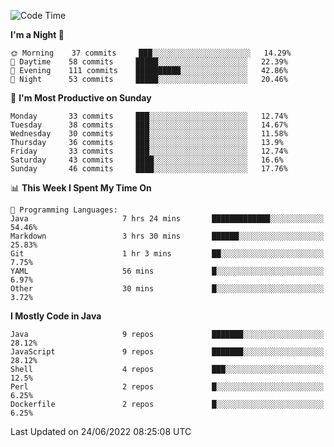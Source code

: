 <!--START_SECTION:waka-->
![Code Time](http://img.shields.io/badge/Code%20Time-0%20secs-blue)

**I'm a Night 🦉** 

```text
🌞 Morning    37 commits     ███░░░░░░░░░░░░░░░░░░░░░░   14.29% 
🌆 Daytime    58 commits     █████░░░░░░░░░░░░░░░░░░░░   22.39% 
🌃 Evening    111 commits    ██████████░░░░░░░░░░░░░░░   42.86% 
🌙 Night      53 commits     █████░░░░░░░░░░░░░░░░░░░░   20.46%

```
📅 **I'm Most Productive on Sunday** 

```text
Monday       33 commits     ███░░░░░░░░░░░░░░░░░░░░░░   12.74% 
Tuesday      38 commits     ███░░░░░░░░░░░░░░░░░░░░░░   14.67% 
Wednesday    30 commits     ███░░░░░░░░░░░░░░░░░░░░░░   11.58% 
Thursday     36 commits     ███░░░░░░░░░░░░░░░░░░░░░░   13.9% 
Friday       33 commits     ███░░░░░░░░░░░░░░░░░░░░░░   12.74% 
Saturday     43 commits     ████░░░░░░░░░░░░░░░░░░░░░   16.6% 
Sunday       46 commits     ████░░░░░░░░░░░░░░░░░░░░░   17.76%

```


📊 **This Week I Spent My Time On** 

```text
💬 Programming Languages: 
Java                     7 hrs 24 mins       █████████████░░░░░░░░░░░░   54.46% 
Markdown                 3 hrs 30 mins       ██████░░░░░░░░░░░░░░░░░░░   25.83% 
Git                      1 hr 3 mins         ██░░░░░░░░░░░░░░░░░░░░░░░   7.75% 
YAML                     56 mins             █░░░░░░░░░░░░░░░░░░░░░░░░   6.97% 
Other                    30 mins             █░░░░░░░░░░░░░░░░░░░░░░░░   3.72%

```

**I Mostly Code in Java** 

```text
Java                     9 repos             ███████░░░░░░░░░░░░░░░░░░   28.12% 
JavaScript               9 repos             ███████░░░░░░░░░░░░░░░░░░   28.12% 
Shell                    4 repos             ███░░░░░░░░░░░░░░░░░░░░░░   12.5% 
Perl                     2 repos             █░░░░░░░░░░░░░░░░░░░░░░░░   6.25% 
Dockerfile               2 repos             █░░░░░░░░░░░░░░░░░░░░░░░░   6.25%

```



 Last Updated on 24/06/2022 08:25:08 UTC
<!--END_SECTION:waka-->
